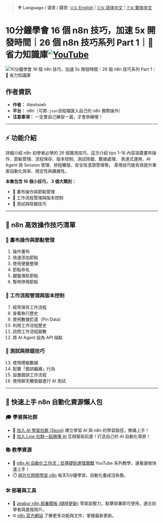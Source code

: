 > 🌍 **Language / 语言 / 語言**: [🇺🇸 English](./readme-en.md) | [🇨🇳 简体中文](./readme-cn.md) | [🇹🇼 繁体中文](./readme.md)
# 10分鐘學會 16 個 n8n 技巧，加速 5x 開發時間｜26 個 n8n 技巧系列 Part 1｜🧠 省力知識庫[![YouTube](https://img.shields.io/badge/Watch%20on-YouTube-red?logo=youtube)](https://youtu.be/mPSkokKL6pY)

![10分鐘學會 16 個 n8n 技巧，加速 5x 開發時間｜26 個 n8n 技巧系列 Part 1｜🧠 省力知識庫](https://github.com/qwedsazxc78/ai-automation-n8n/blob/main/n8n/23-n8n-26-tips-1-16/cover.png?raw=true)

## 作者資訊

* **作者：** Alexhsieh
* **平台：** n8n（可將`.json`流程檔匯入自己的 n8n 實際操作）
* **注意事項：** 一定要自己練習一遍，才會熟練喔！

---

## ⚡️ 功能介紹

詳細介紹 n8n 初學者必學的 26 個實用技巧，這次介紹 tips 1-16
內容涵蓋畫布操作、節點管理、流程保存、版本控制、測試除錯、數據處理、
表達式運用、AI Agent 與 Session 管理、排程觸發、安全性憑證管理等。
善用技巧能有效提升專案自動化效率、穩定性與擴展性。

**本集包含 16 個小技巧， 3 個大類別：**

* 🧭 畫布操作與節點管理
* 💾 工作流程管理與版本控制
* 🧪 測試與除錯技巧

---

## 🚀 n8n 高效操作技巧清單

### 🧭 畫布操作與節點管理

01. 操作畫布
02. 快速添加節點
03. 使用便籤整理
04. 節點命名
05. 鍵盤導航節點
06. 暫時停用節點

### 💾 工作流程管理與版本控制

07. 經常保存工作流程
08. 查看執行歷史
09. 使用數據釘選（Pin Data）
10. 利用工作流程歷史
11. 訪問工作流程變數
12. 將 AI Agent 設為 API 端點

### 🧪 測試與除錯技巧

13. 使用模擬數據
14. 配置「錯誤繼續」行為
15. 設置錯誤工作流程
16. 使用聊天觸發器進行 AI 測試


---

## 🚀 快速上手 n8n 自動化資源懶人包

### 🎓 學習與社群

* 🔗 [加入 AI 學習社群 (Skool)](https://www.skool.com/ai-brain-alex/about?ref=5dde9b20e8e7432aa9a01df6e89685f4)
  建立學習 AI 與 n8n 的學習路徑，無痛上手！
* 🔗 [加入 Line 社群一起搞懂 AI](https://line.me/ti/g2/ZypIgLSzVPweRBgBqKvaRU10WEmnotuZOr7Lpg)
  互相幫助前進！打造自己的 AI 自動化場景！

### 📚 教學資源

* 🎥 [n8n AI 自動化工作流：從基礎到進階實戰](https://youtube.com/playlist?list=PLUf88uk7T54I83MBdbuXgUuA8rVklF4FA&si=wHsQw8YJu-erSdLd)
  YouTube 系列教學，邊看邊做快速上手！
* ⏱️ [碎片化時間學習 n8n](https://youtube.com/playlist?list=PLUf88uk7T54Iv6LV2NFgdTghaX2cPhtgH&si=G3gj2qn179ZFUqAZ)
  每天5分鐘學習，自動化養成沒負擔。

### 🛠️ 部署與工具

* 🧩 [zeabur n8n 部署模板 (隨時更新)](https://zeabur.com/zh-TW/templates/0TUVZ7?referralDesktop=qwedsazxc78)
  零架設壓力，點擊部署即可使用，適合初學者與進階用戶。
* 🌐 [n8n 官方網站](https://n8n.io/)
  了解更多功能與文件，掌握最新更新。

